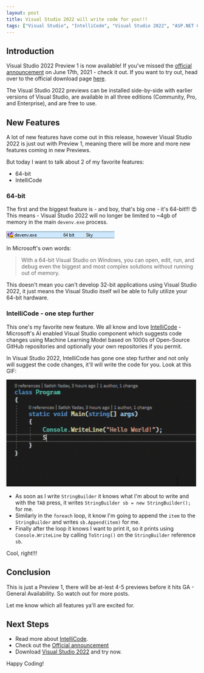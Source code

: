 ```yaml
---
layout: post
title: Visual Studio 2022 will write code for you!!!
tags: ["Visual Studio", "IntelliCode", "Visual Studio 2022", "ASP.NET Core", "ASP.NET", ".NET", "C#"]
---
```

## Introduction
Visual Studio 2022 Preview 1 is now available! If you've missed the [official announcement](https://devblogs.microsoft.com/visualstudio/visual-studio-2022-preview-1-now-available/) on June 17th, 2021 - check it out.
If you want to try out, head over to the official download page [here](https://visualstudio.microsoft.com/vs/preview/vs2022/).

The Visual Studio 2022 previews can be installed side-by-side with earlier versions of Visual Studio, are available in all three editions (Community, Pro, and Enterprise), and are free to use.

## New Features
A lot of new features have come out in this release, however Visual Studio 2022 is just out with Preview 1, meaning there will be more and more new features coming in new Previews.

But today I want to talk about 2 of my favorite features:
* 64-bit
* IntelliCode


### 64-bit
The first and the biggest feature is - and boy, that's big one - it's 64-bit!!! 😍 This means - Visual Studio 2022 will no longer be limited to ~4gb of memory in the main `devenv.exe` process. 

![Visual Studio 2022 G4-bit](./images/vs2022-64bit.PNG)

In Microsoft's own words:

> With a 64-bit Visual Studio on Windows, you can open, edit, run, and debug even the biggest and most complex solutions without running out of memory.

This doesn't mean you can't develop 32-bit applications using Visual Studio 2022, it just means the Visual Studio itself wil be able to fully utilize your 64-bit hardware.

### IntelliCode - one step further
This one's my favorite new feature. We all know and love [IntelliCode](https://visualstudio.microsoft.com/services/intellicode/) - Microsoft's AI enabled Visual Studio component which suggests code changes using Machine Learning Model based on 1000s of Open-Source GitHub repositories and optionally your own repositories if you permit.


In Visual Studio 2022, IntelliCode has gone one step further and not only will suggest the code changes, it'll will write the code for you. Look at this GIF:


<img src="./images/VisualStudio2022IntelliCode.GIF" alt="drawing" width="500"/>

* As soon as I write `StringBuilder` it knows what I'm about to write and with the `TAB` press, it writes `StringBuilder sb = new StringBuilder();` for me. 
* Similarly in the `foreach` loop, it know I'm going to append the `item` to the `StringBuilder` and writes `sb.Append(item)` for me.
* Finally after the loop it knows I want to print it, so it prints using `Console.WriteLine` by calling `ToString()` on the `StringBuilder` reference `sb`.

Cool, right!!!


## Conclusion
This is just a Preview 1, there will be at-lest 4-5 previews before it hits GA - General Availability. So watch out for more posts.

Let me know which all features ya'll are excited for.

## Next Steps
* Read more about [IntelliCode](https://visualstudio.microsoft.com/services/intellicode/).
* Check out the [Official announcement](https://devblogs.microsoft.com/visualstudio/visual-studio-2022-preview-1-now-available/)
* Download [Visual Studio 2022](https://visualstudio.microsoft.com/vs/preview/vs2022/) and try now.

Happy Coding!
